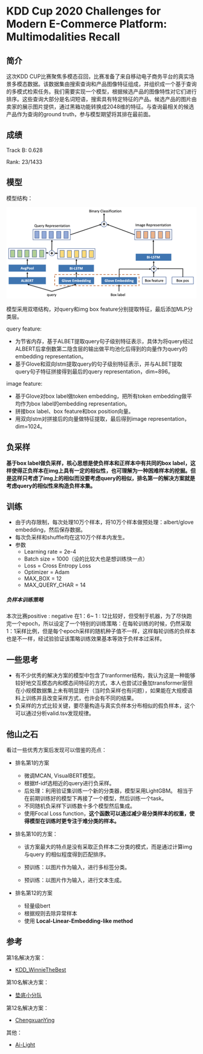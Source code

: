 # KDD Cup 2020 Challenges for Modern E-Commerce Platform: Multimodalities Recall

## 简介

这次KDD CUP比赛聚焦多模态召回，比赛准备了来自移动电子商务平台的真实场景多模态数据。该数据集由搜索查询和产品图像特征组成，并组织成一个基于查询的多模式检索任务。我们需要实现一个模型，根据候选产品的图像特性对它们进行排序。这些查询大部分是名词短语，搜索具有特定特征的产品。候选产品的图片由卖家的展示图片提供，通过黑箱功能转换成2048维的特征。与查询最相关的候选产品作为查询的ground truth，参与模型期望将其排在最前面。

## 成绩

Track B: 0.628 

Rank: 23/1433 

## 模型

模型结构：

![model](images/model.png)

模型采用双塔结构，对query和img box feature分别提取特征，最后添加MLP分类层。

query feature:

+ 为节省内存，基于ALBET提取query句子级别特征表示，具体为将query经过ALBERT后拿倒数第二隐含层的输出做平均池化后得到的向量作为query的embedding representation。
+ 基于Glove和双向lstm提取query的句子级别特征表示，并与ALBET提取query句子特征拼接得到最后的query representation，dim=896。

image feature:

+ 基于Glove对box label做token embedding，把所有token embedding做平均作为box label的embedding representation。
+ 拼接box label、box feature和box position向量。
+ 用双向lstm对拼接后的向量做特征提取，最后得到image representation，dim=1024。

## 负采样

**基于box label做负采样，核心思想是使负样本和正样本中有共同的box label，这样使得正负样本在img上具有一定的相似性，也可理解为一种困难样本的挖掘。但是这样只考虑了img上的相似而没要考虑query的相似，排名第一的解决方案就是考虑query的相似性来构造负样本集。**

## 训练

+ 由于内存限制，每次处理10万个样本，将10万个样本做预处理：albert/glove embedding，然后保存数据。
+ 每次负采样和shuffle均在这10万个样本内发生。
+ 参数
  + Learning rate = 2e-4
  + Batch size = 1000（设的比较大也是想训练快一点）
  + Loss = Cross Entropy Loss
  + Optimizer = Adam
  + MAX_BOX = 12
  + MAX_QUERY_CHAR = 14

##### 负样本训练策略 

本次比赛positive : negative 在1：6~ 1 : 12比较好，但受制于机器，为了尽快跑完一个epoch，所以设定了一个特别的训练策略：在每轮训练的时候，仍然采取1：1采样比例，但是每个epoch采样的随机种子值不一样，这样每轮训练的负样本也是不一样，经试验验证该策略训练效果基本等效于负样本过采样。

## 一些思考

+ 有不少优秀的解决方案的模型中包含了tranformer结构，我认为这是一种能够较好地交互模态内和模态间特征的方式，本人也尝试过叠加transformer层但在小规模数据集上未有明显提升（当时负采样也有问题），如果能在大规模语料上训练并且改变采样方式，也许会有不同的结果。
+ 负采样的方式比较关键，要尽量构造与真实负样本分布相似的假负样本，这个可以通过分析valid.tsv发现规律。

## 他山之石

看过一些优秀方案后发现可以借鉴的亮点：

+ 排名第1的方案
  + 微调MCAN, VisualBERT模型。
  + 根据tf-idf选相近的query进行负采样。
  + 后处理：利用验证集训练一个新的分类器，模型采用LightGBM。 相当于在前期训练好的模型下再接了一个模型，然后训练一个task。
  + 不同随机负采样下训练数十多个模型然后集成。
  + 使用Focal Loss function，**这个函数可以通过减少易分类样本的权重，使得模型在训练时更专注于难分类的样本。**

+ 排名第10的方案：

  + 该方案最大的特点是没有采取正负样本二分类的模式，而是通过计算img与query 的相似程度得到匹配排序。

  + 预训练：以图片作为输入，进行多标签分类。
  + 预训练：以图片作为输入，进行文本生成。

+ 排名第12的方案
  + 轻量级bert
  + 根据规则去除异常样本
  + 使用 **Local-Linear-Embedding-like method**

## 参考

第1名解决方案：

+ [KDD_WinnieTheBest](https://github.com/steven95421/KDD_WinnieTheBest) 

第10名解决方案：

+ [垫底小分队](https://github.com/IntoxicatedDING/KDD-Cup-Multimodalities-Recall)

第12名解决方案：

+ [ChengxuanYing](https://github.com/chengsyuan/KDD-Multimodalities-Recall/tree/adfb5e4227e57450e1d0fa58cbf50e102f741592)

其他：

+ [Ai-Light](https://github.com/Ai-Light/KDD2020Multimodalities)


